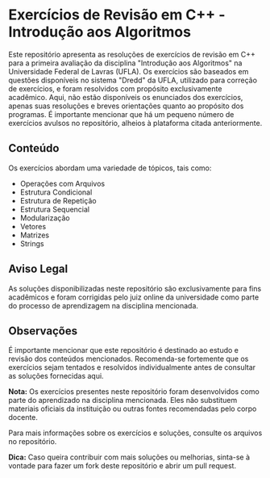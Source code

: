 # Exercícios de Revisão em C++ - Introdução aos Algoritmos

Este repositório apresenta as resoluções de exercícios de revisão em C++ para a primeira avaliação da disciplina "Introdução aos Algoritmos" na Universidade Federal de Lavras (UFLA). Os exercícios são baseados em questões disponíveis no sistema "Dredd" da UFLA, utilizado para correção de exercícios, e foram resolvidos com propósito exclusivamente acadêmico. Aqui, não estão disponíveis os enunciados dos exercícios, apenas suas resoluções e breves orientações quanto ao propósito dos programas. É importante mencionar que há um pequeno número de exercícios avulsos no repositório, alheios à plataforma citada anteriormente.

## Conteúdo

Os exercícios abordam uma variedade de tópicos, tais como:

- Operações com Arquivos
- Estrutura Condicional
- Estrutura de Repetição
- Estrutura Sequencial
- Modularização
- Vetores
- Matrizes
- Strings

## Aviso Legal

As soluções disponibilizadas neste repositório são exclusivamente para fins acadêmicos e foram corrigidas pelo juiz online da universidade como parte do processo de aprendizagem na disciplina mencionada.

## Observações

É importante mencionar que este repositório é destinado ao estudo e revisão dos conteúdos mencionados. Recomenda-se fortemente que os exercícios sejam tentados e resolvidos individualmente antes de consultar as soluções fornecidas aqui.

**Nota:** Os exercícios presentes neste repositório foram desenvolvidos como parte do aprendizado na disciplina mencionada. Eles não substituem materiais oficiais da instituição ou outras fontes recomendadas pelo corpo docente.

Para mais informações sobre os exercícios e soluções, consulte os arquivos no repositório.

**Dica:** Caso queira contribuir com mais soluções ou melhorias, sinta-se à vontade para fazer um fork deste repositório e abrir um pull request.
